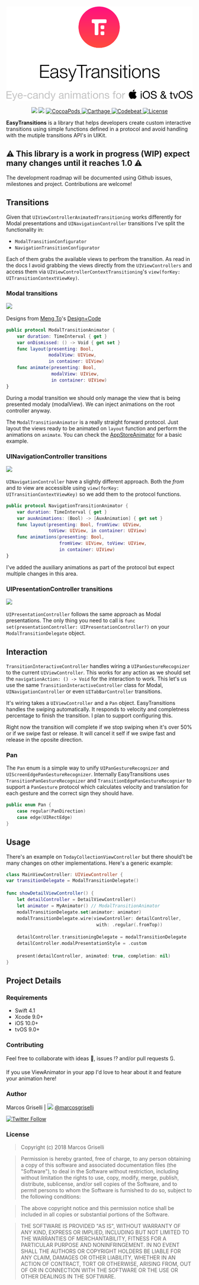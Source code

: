 <p align="center">
	<img src="Assets/banner.svg"/>
</p>

<p align="center">
    <img src="https://img.shields.io/badge/Swift-4.1-green.svg" />
        <img src="https://img.shields.io/badge/iOS-10%2B-blue.svg?style=flat" />
    <a href="https://cocoapods.org/pods/EasyTransitions">
        <img src="https://img.shields.io/cocoapods/v/EasyTransitions.svg" alt="CocoaPods" />
    </a>
    <a href="https://github.com/Carthage/Carthage">
        <img src="https://img.shields.io/badge/carthage-compatible-4BC51D.svg?style=flat" alt="Carthage" />
    </a>
    <a href="https://codebeat.co/projects/github-com-marcosgriselli-easytransitions-master">
      <img src="https://codebeat.co/badges/633fb33d-66b6-4034-93c0-0f52c5d0e15c" alt="Codebeat" />
    </a>
    <a href="https://opensource.org/licenses/MIT">
      <img src="https://img.shields.io/badge/License-MIT-yellow.svg" alt="License" />
    </a>
</p>

**EasyTransitions** is a library that helps developers create custom interactive transitions using simple functions defined in a protocol and avoid handling with the mutiple transitions API's in UIKit.

## ⚠️ This library is a work in progress (WIP) expect many changes until it reaches 1.0 ⚠️

The development roadmap will be documented using Github issues, milestones and project. Contributions are welcome! 

## Transitions

Given that `UIViewControllerAnimatedTransitioning` works differently for Modal presentations and `UINavigationController` transitions I've split the functionality in: 

* `ModalTransitionConfigurator`
* `NavigationTransitionConfigurator`

Each of them grabs the available views to perfrom the transition. As read in the docs I avoid grabbing the views directly from the `UIViewControllers` and access them via `UIViewControllerContextTransitioning`'s `view(forKey: UITransitionContextViewKey)`. 

### Modal transitions
<img src="https://cdn.rawgit.com/marcosgriselli/EasyTransitions/40b7070b/app_store_short.gif" width="200px"/>

Designs from [Meng To](https://twitter.com/mengto)'s [Design+Code](https://designcode.io)

```swift 
public protocol ModalTransitionAnimator {
    var duration: TimeInterval { get }
    var onDismissed: () -> Void { get set }
    func layout(presenting: Bool,
                modalView: UIView,
                in container: UIView)
    func animate(presenting: Bool,
                 modalView: UIView,
                 in container: UIView) 
}
```

During a modal transition we should only manage the view that is being presented modaly (modalView). We can inject animations on the root controller anyway.

The `ModalTransitionAnimator` is a really straight forward protocol. Just layout the views ready to be animated on `layout` function and perform the animations on `animate`. You can check the [AppStoreAnimator](https://github.com/marcosgriselli/EasyTransitions/blob/master/EasyTransitions/Classes/Animators/AppStoreAnimator.swift) for a basic example. 

### UINavigationController transitions
<img src="https://cdn.rawgit.com/marcosgriselli/EasyTransitions/d0d5b005/Resources/Gifs/navigation.gif" width="200px"/>

`UINavigationController` have a slightly different approach. Both the _from_ and _to_ view are accessible using `view(forKey: UITransitionContextViewKey)` so we add them to the protocol functions. 

```swift 
public protocol NavigationTransitionAnimator {
    var duration: TimeInterval { get }
    var auxAnimations: (Bool) -> [AuxAnimation] { get set }
    func layout(presenting: Bool, fromView: UIView,
                toView: UIView, in container: UIView)
    func animations(presenting: Bool,
                    fromView: UIView, toView: UIView,
                    in container: UIView)
}
```

I've added the auxiliary animations as part of the protocol but expect multiple changes in this area. 

### UIPresentationController transitions
<img src="https://cdn.rawgit.com/marcosgriselli/EasyTransitions/e9132c98/presentationController.gif" width="200px"/>

`UIPresentationController` follows the same approach as Modal presentations. The only thing you need to call is `func set(presentationController: UIPresentationController?)` on your `ModalTransitionDelegate` object. 

## Interaction

`TransitionInteractiveController` handles wiring a `UIPanGestureRecognizer` to the current `UIViewController`. This works for any action as we should set the `navigationAction: () -> Void` for the interaction to work. This let's us use the same `TransitionInteractiveController` class for Modal, `UINavigationController` or even `UITabBarController` transitions. 

It's wiring takes a `UIViewController` and a `Pan` object. EasyTransitions handles the swiping automatically. It responds to velocity and completness percentage to finish the transition. I plan to support configuring this. 

Right now the transition will complete if we stop swiping when it's over 50% or if we swipe fast or release. It will cancel it self if we swipe fast and release in the oposite direction.

### Pan 

The `Pan` enum is a simple way to unify `UIPanGestureRecognizer` and `UIScreenEdgePanGestureRecognizer`. Internally EasyTransitions uses `TransitionPanGestureRecognizer` and `TransitionEdgePanGestureRecognier` to support a `PanGesture` protocol which calculates velocity and translation for each gesture and the correct sign they should have. 

```swift 
public enum Pan {
    case regular(PanDirection)
    case edge(UIRectEdge)
}
```

## Usage 

There's an example on `TodayCollectionViewController` but there should't be many changes on other implementations. Here's a generic example: 

```swift 
class MainViewController: UIViewController {
var transitionDelegate = ModalTransitionDelegate()

func showDetailViewController() {
	let detailController = DetailViewController()
	let animator = MyAnimator() // ModalTransitionAnimator
	modalTransitionDelegate.set(animator: animator)
	modalTransitionDelegate.wire(viewController: detailController,
                            	  with: .regular(.fromTop))
        
	detailController.transitioningDelegate = modalTransitionDelegate
	detailController.modalPresentationStyle = .custom
        
	present(detailController, animated: true, completion: nil)
}
```

## Project Details

### Requirements
* Swift 4.1
* Xcode 9.0+
* iOS 10.0+
* tvOS 9.0+

### Contributing
Feel free to collaborate with ideas 💭, issues ⁉️ and/or pull requests 🔃.

If you use ViewAnimator in your app I'd love to hear about it and feature your animation here!

### Author

Marcos Griselli | <a href="url"><img src="https://cdn.rawgit.com/marcosgriselli/ViewAnimator/cf065e96/Resources/twitterLogo.svg" height="17"></a> [@marcosgriselli](https://twitter.com/marcosgriselli)


[![Twitter Follow](https://img.shields.io/twitter/follow/marcosgriselli.svg?style=social)](https://twitter.com/marcosgriselli)

### License

> Copyright (c) 2018 Marcos Griselli

> Permission is hereby granted, free of charge, to any person obtaining a copy
of this software and associated documentation files (the "Software"), to deal
in the Software without restriction, including without limitation the rights
to use, copy, modify, merge, publish, distribute, sublicense, and/or sell
copies of the Software, and to permit persons to whom the Software is
furnished to do so, subject to the following conditions:

> The above copyright notice and this permission notice shall be included in
all copies or substantial portions of the Software.

> THE SOFTWARE IS PROVIDED "AS IS", WITHOUT WARRANTY OF ANY KIND, EXPRESS OR
IMPLIED, INCLUDING BUT NOT LIMITED TO THE WARRANTIES OF MERCHANTABILITY,
FITNESS FOR A PARTICULAR PURPOSE AND NONINFRINGEMENT. IN NO EVENT SHALL THE
AUTHORS OR COPYRIGHT HOLDERS BE LIABLE FOR ANY CLAIM, DAMAGES OR OTHER
LIABILITY, WHETHER IN AN ACTION OF CONTRACT, TORT OR OTHERWISE, ARISING FROM,
OUT OF OR IN CONNECTION WITH THE SOFTWARE OR THE USE OR OTHER DEALINGS IN
THE SOFTWARE.

